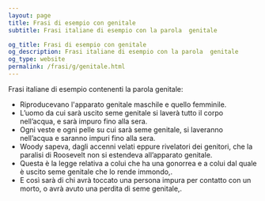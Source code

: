 ```yaml
---
layout: page
title: Frasi di esempio con genitale 
subtitle: Frasi italiane di esempio con la parola  genitale

og_title: Frasi di esempio con genitale 
og_description: Frasi italiane di esempio con la parola  genitale
og_type: website
permalink: /frasi/g/genitale.html
---
```


Frasi italiane di esempio contenenti la parola genitale:


- Riproducevano l'apparato genitale maschile e quello femminile.
- L’uomo da cui sarà uscito seme genitale si laverà tutto il corpo nell’acqua, e sarà impuro fino alla sera.
- Ogni veste e ogni pelle su cui sarà seme genitale, si laveranno nell’acqua e saranno impuri fino alla sera.
- Woody sapeva, dagli accenni velati eppure rivelatori dei genitori, che la paralisi di Roosevelt non si estendeva all’apparato genitale.
- Questa è la legge relativa a colui che ha una gonorrea e a colui dal quale è uscito seme genitale che lo rende immondo,.
- E così sarà di chi avrà toccato una persona impura per contatto con un morto, o avrà avuto una perdita di seme genitale,.
